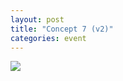 ```yaml
---
layout: post
title: "Concept 7 (v2)"
categories: event
---
```

![](https://pics.livejournal.com/quillcraft/pic/001ffqe9)
